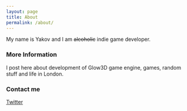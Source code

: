```yaml
---
layout: page
title: About
permalink: /about/
---
```


My name is Yakov and I am ~~alcoholic~~ indie game developer.

### More Information

I post here about development of Glow3D game engine, games, random stuff and life in London.

### Contact me

<a href="https://www.twitter.com/{{ site.footer-links.twitter }}" class="fa-twitter"><span class="label">Twitter</span></a>
